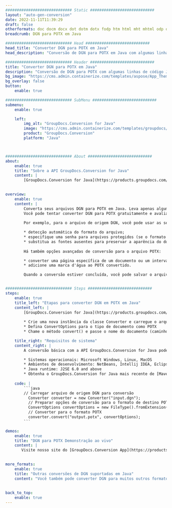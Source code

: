 ```yaml
---
############################# Static ############################
layout: "auto-gen-conversion"
date: 2022-11-11T11:39:29
draft: false
otherformats: doc docm docx dot dotm dotx fodp htm html mht mhtml odp odt otp pot potm potx pps ppsm ppsx ppt pptm pptx rtf
breadcrumb: DGN para POTX em Java

############################# Head ############################
head_title: "Converter DGN para POTX em Java"
head_description: "Conversão de DGN para POTX em Java com algumas linhas de código. Converta mais de 160 formatos de arquivo usando a API de conversão de documentos do GroupDocs para Java"

############################# Header ############################
title: "Converter DGN para POTX em Java"
description: "Conversão de DGN para POTX com algumas linhas de código Java"
bg_image: "https://cms.admin.containerize.com/templates/aspose/App_Themes/V3/images/bg/header1.png"
bg_overlay: false
button:
    enable: true

############################# SubMenu ############################
submenu:
    enable: true

    left:
        img_alt: "GroupDocs.Conversion for Java"
        image: "https://cms.admin.containerize.com/templates/groupdocs/images/product-logos/90x90-noborder/groupdocs-conversion-java.png"
        product: "GroupDocs.Conversion"
        platform: "Java"



############################# About ############################
about:
    enable: true
    title: "Sobre a API GroupDocs.Conversion for Java"
    content: |
        [GroupDocs.Conversion for Java](https://products.groupdocs.com/conversion/java/) é uma API avançada de conversão de formato de arquivo para conversão entre formatos populares de imagem e documento, como Microsoft Office, OpenDocument, PDF, HTML, e-mail, CAD. e muito mais com apenas algumas linhas de código. A API nativa detecta automaticamente os formatos dos documentos originais e oferece muitas opções para personalizar os documentos convertidos. Juntamente com a função de extrair informações de um documento, ele também suporta o armazenamento em cache dos resultados da conversão para o disco local por padrão. No entanto, qualquer tipo de armazenamento em cache pode ser suportado pela implementação das interfaces apropriadas - Amazon S3, Dropbox, Google Drive, Windows Azure, Reddis ou quaisquer outras.
    

overview:
    enable: true
    content: |
        Converta seus arquivos DGN para POTX em Java. Leva apenas algumas linhas de código Java em qualquer plataforma de sua escolha, como Windows, Linux, macOS.
        Você pode tentar converter DGN para POTX gratuitamente e avaliar a qualidade dos resultados da conversão. Junto com scripts de conversão de arquivo simples, você pode tentar opções mais sofisticadas para carregar o arquivo de origem DGN e armazenar a saída POTX. 
        
        Por exemplo, para o arquivo de origem DGN, você pode usar as seguintes opções de carregamento:

        * detecção automática do formato do arquivo;
        * especifique uma senha para arquivos protegidos (se o formato de arquivo for compatível);
        * substitua as fontes ausentes para preservar a aparência do documento.
        
        Há também opções avançadas de conversão para o arquivo POTX:

        * converter uma página específica de um documento ou um intervalo de páginas;
        * adicione uma marca d'água ao POTX convertido.

        Quando a conversão estiver concluída, você pode salvar o arquivo POTX no caminho do arquivo local ou em qualquer armazenamento de terceiros, como FTP, Amazon S3, Google Drive, Dropbox etc. Observe - para converter DGN para POTX, você não precisa instalar nenhum software adicional, como MS Office, Open Office, Adobe Acrobat Reader etc.


############################# Steps ############################
steps:
    enable: true
    title_left: "Etapas para converter DGN em POTX em Java"
    content_left: |
        [GroupDocs.Conversion for Java](https://products.groupdocs.com/conversion/java/) permite que os desenvolvedores convertam facilmente o arquivo DGN para POTX com algumas linhas de código.
        
        * Crie uma nova instância da classe Converter e carregue o arquivo DGN com o caminho completo
        * Defina ConvertOptions para o tipo de documento como POTX
        * Chame o método convert() e passe o nome do documento (caminho completo) e formato (POTX) como parâmetro

    title_right: "Requisitos de sistema"
    content_right: |
        A conversão básica com a API GroupDocs.Conversion for Java pode ser feita com apenas algumas linhas de código. Nossas APIs são suportadas em todas as principais plataformas e sistemas operacionais. Antes de executar o código abaixo, certifique-se de ter os seguintes pré-requisitos instalados em seu sistema.

        * Sistemas operacionais: Microsoft Windows, Linux, MacOS
        * Ambientes de desenvolvimento: NetBeans, Intellij IDEA, Eclipse, etc.
        * Java runtime: J2SE 6.0 and above
        * Obtenha o GroupDocs.Conversion for Java mais recente de [Maven](https://repository.groupdocs.com/webapp/#/artifacts/browse/tree/General/repo/com/groupdocs/groupdocs-conversion)
         
    code: |
        ```java    
        // Carregar arquivo de origem DGN para conversão
          Converter converter = new Converter("input.dgn");
          // Preparar opções de conversão para o formato de destino POTX
          ConvertOptions convertOptions = new FileType().fromExtension("potx").getConvertOptions();
          // Converter para o formato POTX
          converter.convert("output.potx", convertOptions);
        ```

demos:
    enable: true
    title: "DGN para POTX Demonstração ao vivo"
    content: |
       Visite nosso site do [GroupDocs.Conversion App](https://products.groupdocs.app/conversion/family) e experimente a conversão de DGN para POTX agora. A demonstração gratuita tem os seguintes benefícios
          

more_formats:
    enable: true
    title: "Outras conversões de DGN suportadas em Java"
    content: "Você também pode converter DGN para muitos outros formatos de arquivo. Por favor, veja a lista abaixo."
       
       
back_to_top:
    enable: true
---
```

